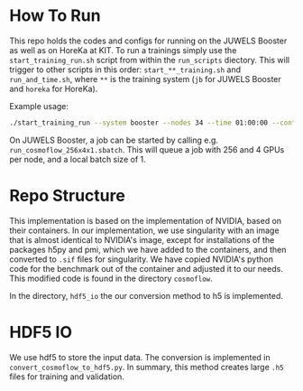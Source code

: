 # How To Run

This repo holds the codes and configs for running on the JUWELS Booster as well as on HoreKa at KIT.
To run a trainings simply use the `start_training_run.sh` script from within the `run_scripts` diectory.
This will trigger to other scripts in this order: `start_**_training.sh` and `run_and_time.sh`, where `**`
is the training system (`jb` for JUWELS Booster and `horeka` for HoreKa).

Example usage:
```bash
./start_training_run --system booster --nodes 34 --time 01:00:00 --config "config_file_path"
```
On JUWELS Booster, a job can be started by calling e.g. `run_cosmoflow_256x4x1.sbatch`. This will queue a
job with 256 and 4 GPUs per node, and a local batch size of 1.

# Repo Structure

This implementation is based on the implementation of NVIDIA, based on their containers. In our implementation,
we use singularity with an image that is almost identical to NVIDIA's image, except for installations of the packages
h5py and pmi, which we have added to the containers, and then converted to `.sif` files for singularity. We have copied
NVIDIA's python code for the benchmark out of the container and adjusted it to our needs. This modified code is found
in the directory `cosmoflow`.

In the directory, `hdf5_io` the our conversion method to h5 is implemented.

# HDF5 IO
We use hdf5 to store the input data. The conversion is implemented in `convert_cosmoflow_to_hdf5.py`. In summary, this method creates
large `.h5` files for training and validation.
